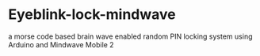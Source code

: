 # Eyeblink-lock-mindwave
a  morse code based brain wave enabled random PIN locking system using Arduino and Mindwave Mobile 2

